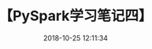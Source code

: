 ---
layout: blog
title: '【PySpark学习笔记四】'
date: 2018-10-25 12:11:34
categories: PySpark-Learning
tags: code
lead_text: '介绍'
---
